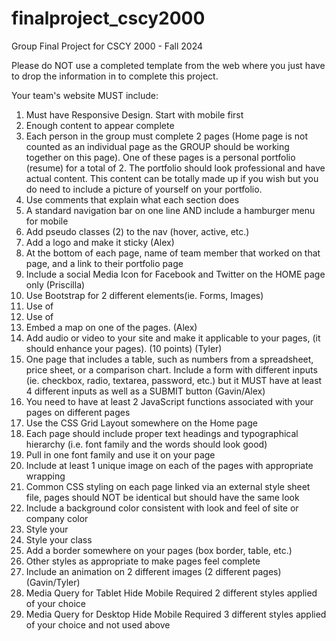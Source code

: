 # finalproject_cscy2000
Group Final Project for CSCY 2000 - Fall 2024

Please do NOT use a completed template from the web where you just have to drop the information in to complete this project.

Your team's website MUST include:

1. Must have Responsive Design. Start with mobile first
2. Enough content to appear complete
3. Each person in the group must complete 2 pages (Home page is not counted as an individual page as the GROUP should be working together on this page).  One of these pages is a personal portfolio (resume) for a total of 2. The portfolio should look professional and have actual content. This content can be totally made up if you wish but you do need to include a picture of yourself on your portfolio.
4. Use comments that explain what each section does
5. A standard navigation bar on one line AND include a hamburger menu for mobile
6. Add pseudo classes (2) to the nav (hover, active, etc.)
7. Add a logo and make it sticky (Alex)
8. At the bottom of each page, name of team member that worked on that page, and a link to their portfolio page
9. Include a social Media Icon for Facebook and Twitter on the HOME page only (Priscilla)
10. Use Bootstrap for 2 different elements(ie. Forms, Images) 
11. Use of <id>
12. Use of <class>
13. Embed a map on one of the pages. (Alex)
14. Add audio or video to your site and make it applicable to your pages, (it should enhance your pages). (10 points) (Tyler)
15. One page that includes a table, such as numbers from a spreadsheet, price sheet, or a comparison chart. 
Include a form with different inputs (ie. checkbox, radio, textarea, password, etc.) but it MUST have at least 4 different inputs as well as a SUBMIT button (Gavin/Alex)
16. You need to have at least 2 JavaScript functions associated with your pages on different pages
17. Use the CSS Grid Layout somewhere on the Home page
18. Each page should include proper text headings and typographical hierarchy (i.e. font family and the words should look good)
19. Pull in one font family and use it on your page
20. Include at least 1 unique image on each of the pages with appropriate wrapping
21. Common CSS styling on each page linked via an external style sheet file, pages should NOT be identical but should have the same look 
22. Include a background color consistent with look and feel of site or company color
23. Style your <div id>
24. Style your class
25. Add a border somewhere on your pages (box border, table, etc.)
26. Other styles as appropriate to make pages feel complete
27. Include an animation on 2 different images (2 different pages) (Gavin/Tyler)
28. Media Query for Tablet 
    Hide Mobile Required
    2 different styles applied of your choice
29. Media Query for Desktop 
    Hide Mobile Required
    3 different styles applied of your choice and not used above

